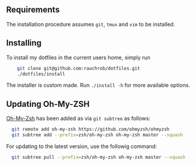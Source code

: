 ## Requirements

The installation procedure assumes `git`, `tmux` and `vim` to be installed.

## Installing

To install my dotfiles in the current users home, simply run

```bash
    git clone git@github.com:rauchrob/dotfiles.git
    ./dotfiles/install
```

The installer is custom made. Run `./install -h` for more available options.

## Updating Oh-My-ZSH

[Oh-My-Zsh](https://github.com/ohmyzsh/ohmyzsh) has been added as via `git
subtree` as follows:

```bash
  git remote add oh-my-zsh https://github.com/ohmyzsh/ohmyzsh
  git subtree add --prefix=zsh/oh-my-zsh oh-my-zsh master --squash
```

For updating to the latest version, use the followig command:

```bash
  git subtree pull --prefix=zsh/oh-my-zsh oh-my-zsh master --squash
```
